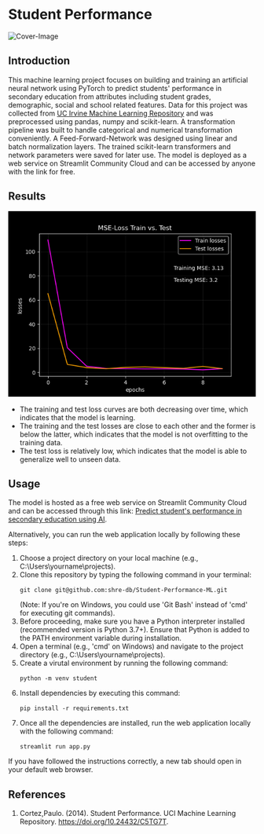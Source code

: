 # Student Performance

![Cover-Image](https://codetoanbug.com/wp-content/uploads/2023/01/1-07.41.05.jpeg)

## Introduction

This machine learning project focuses on building and training an artificial neural network using PyTorch to predict students' performance in secondary education from attributes including student grades, demographic, social and school related features. Data for this project was collected from [UC Irvine Machine Learning Repository](https://archive.ics.uci.edu/dataset/320/student+performance) and was preprocessed using pandas, numpy and scikit-learn. A transformation pipeline was built to handle categorical and numerical transformation conveniently. A Feed-Forward-Network was designed using linear and batch normalization layers. The trained scikit-learn transformers and network parameters were saved for later use. The model is deployed as a web service on Streamlit Community Cloud and can be accessed by anyone with the link for free.

## Results
![MSE-Loss-Plot](images/MSE-Loss.png)

- The training and test loss curves are both decreasing over time, which indicates that the model is learning.
- The training and the test losses are close to each other and the former is below the latter, which indicates that the model is not overfitting to the training data.
- The test loss is relatively low, which indicates that the model is able to generalize well to unseen data.

## Usage
The model is hosted as a free web service on Streamlit Community Cloud and can be accessed through this link: [Predict student's performance in secondary education using AI](https://student-performance-prediction-ml.streamlit.app/).

Alternatively, you can run the web application locally by following these steps:

1. Choose a project directory on your local machine (e.g., C:\Users\yourname\projects\).
2. Clone this repository by typing the following command in your terminal: 
    ```
    git clone git@github.com:shre-db/Student-Performance-ML.git
    ```
    (Note: If you're on Windows, you could use 'Git Bash' instead of 'cmd' for executing git commands).
3. Before proceeding, make sure you have a Python interpreter installed (recommended version is Python 3.7+). Ensure that Python is added to the PATH environment variable during installation.
4. Open a terminal (e.g., 'cmd' on Windows) and navigate to the project directory (e.g., C:\Users\yourname\projects\).
5. Create a virutal environment by running the following command:
    ```
    python -m venv student
    ```
6. Install dependencies by executing this command:
    ```
    pip install -r requirements.txt
    ```
7. Once all the dependencies are installed, run the web application locally with the following command:
    ```
    streamlit run app.py
    ```

If you have followed the instructions correctly, a new tab should open in your default web browser.

## References

1. Cortez,Paulo. (2014). Student Performance. UCI Machine Learning Repository. https://doi.org/10.24432/C5TG7T.

